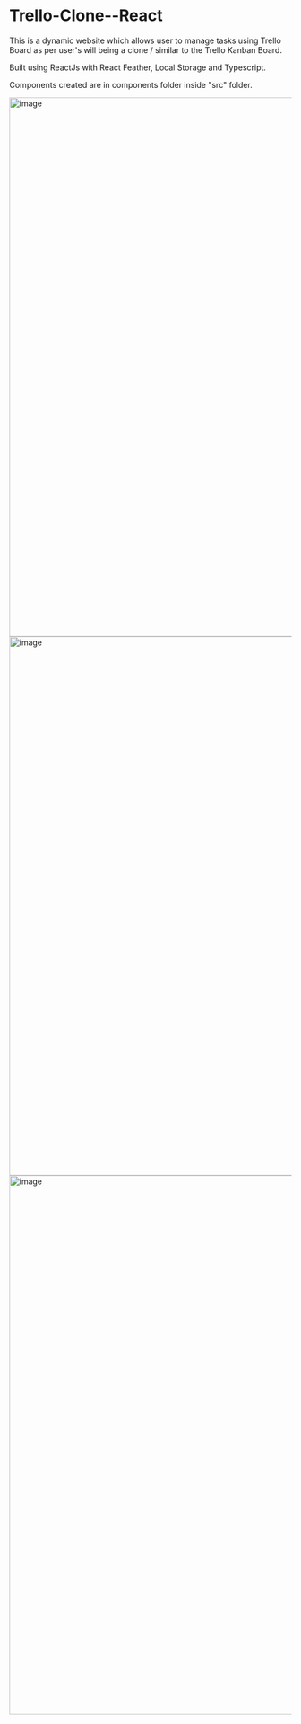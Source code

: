 # Trello-Clone--React

This is a dynamic website which allows user to manage tasks using Trello Board as per user's will being a clone / similar to the Trello Kanban Board.

Built using ReactJs with React Feather, Local Storage and Typescript.

Components created are in components folder inside "src" folder.

<img width="960" alt="image" src="https://user-images.githubusercontent.com/81765508/199950704-631c2058-77df-4f6b-9ef1-f23dc8652e14.png">

<img width="960" alt="image" src="https://user-images.githubusercontent.com/81765508/199950853-c330d9da-a962-48c1-8d22-583f90b22c2e.png">

<img width="960" alt="image" src="https://user-images.githubusercontent.com/81765508/199950935-419a4334-cf5a-41a1-929b-02cb391cc915.png">




